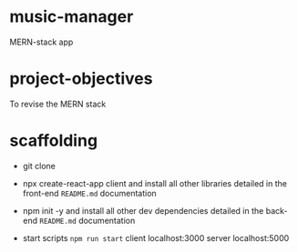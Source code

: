 # music-manager

MERN-stack app

# project-objectives

To revise the MERN stack

# scaffolding

- git clone

- npx create-react-app client and install all other libraries detailed in the front-end `README.md` documentation
- npm init -y and install all other dev dependencies detailed in the back-end `README.md` documentation

- start scripts `npm run start` client localhost:3000 server localhost:5000
